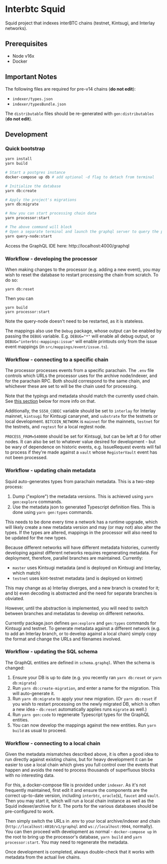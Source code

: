 # Interbtc Squid
Squid project that indexes interBTC chains (testnet, Kintsugi, and Interlay networks).

## Prerequisites

* Node v16x
* Docker

## Important Notes

The following files are required for pre-v14 chains (**do not edit**):
- `indexer/types.json`
- `indexer/typesBundle.json`

The `distributable` files should be re-generated with `gen:distributables` (**do not edit**).

## Development

### Quick bootstrap
```bash
yarn install
yarn build

# Start a postgres instance
docker-compose up db # add optional -d flag to detach from terminal

# Initialize the database
yarn db:create

# Apply the project's migrations
yarn db:migrate

# Now you can start processing chain data
yarn processor:start

# The above command will block
# Open a separate terminal and launch the graphql server to query the processed data
yarn query-node:start
```

Access the GraphQL IDE here: http://localhost:4000/graphql

### Workflow - developing the processor
When making changes to the processor (e.g. adding a new event), you may wish to reset the database to restart processing the chain from scratch. To do so:

```
yarn db:reset
```

Then you can

```
yarn build
yarn processor:start
```

Note the query-node doesn't need to be restarted, as it is stateless.

The mappings also use the `Debug` package, whose output can be enabled by passing the `DEBUG` variable. E.g. `DEBUG="*"` will enable all debug output, or `DEBUG="interbtc-mappings:issue"` will enable printouts only from the issue event mappings (in `src/mappings/event/issue.ts`).

### Workflow - connecting to a specific chain
The processor processes events from a specific parachain. The `.env` file controls which URLs the processor uses for the archive node/indexer, and for the parachain RPC. Both should correspond to the same chain, and whichever these are set to will be the chain used for processing.

Note that the typings and metadata should match the currently used chain. See [this section](#workflow---updating-chain-metadata) below for more info on that.

Additionally, the `SS58_CODEC` variable should be set to `interlay` for Interlay mainnet, `kintsugi` for Kintsugi canarynet, and `substrate` for the testnets or local development. `BITCOIN_NETWORK` is `mainnet` for the mainnets, `testnet` for the testnets, and `regtest` for a local regtest node.

`PROCESS_FROM=540000` should be set for Kintsugi, but can be left at 0 for other nodes. It can also be set to whatever value desired for development - but be wary of dependence on historic events, e.g. IssueRequest events will fail to process if they're made against a `vault` whose `RegisterVault` event has not been processed.

### Workflow - updating chain metadata
Squid auto-generates types from parachain metadata. This is a two-step process:
 1. Dump ("explore") the metadata versions. This is achieved using `yarn gen:explore` commands.
 2. Use the metadata json to generated Typescript definition files. This is done using `yarn gen:types` commands.

This needs to be done every time a network has a runtime upgrade, which will likely create a new metadata version and may (or may not) also alter the types. If the types are altered, mappings in the processor will also need to be updated for the new types.

Because different networks will have different metadata histories, currently developing against different networks requires regenerating metadata. For deployment, therefore, parallel branches are maintained. Currently:
 * `master` uses Kintsugi metadata (and is deployed on Kintsugi and Interlay, which match)
 * `testnet` uses kint-testnet metadata (and is deployed on kintnet)

This may change as a) Interlay diverges, and a new branch is created for it; and b) even decoding is abstracted and the need for separate branches is obviated.

However, until the abstraction is implemented, you will need to switch between branches and metadatas to develop on different networks.

Currently package.json defines `gen:explore` and `gen:types` commands for Kintsugi and testnet. To generate metadata against a different network (e.g. to add an Interlay branch, or to develop against a local chain) simply copy the format and change the URLs and filenames involved.

### Workflow - updating the SQL schema
The GraphQL entities are defined in `schema.graphql`. When the schema is changed:
 1. Ensure your DB is up to date (e.g. you recently ran `yarn db:reset` or `yarn db:migrate`)
 2. Run `yarn db:create-migration`, and enter a name for the migration. This will auto-generate it.
 3. Run `yarn db:migrate` to apply your new migration. (Or `yarn db:reset` if you wish to restart processing on the newly migrated DB, which is often a new idea - `db:reset` automatically applies runs `migrate` as well.)
 4. Run `yarn gen:code` to regenerate Typescript types for the GraphQL entities.
 5. You can now develop the mappings against the new entities. Run `yarn build` as usual to proceed.

### Workflow - connecting to a local chain
Given the metadata mismatches described above, it is often a good idea to run directly against existing chains, but for heavy development it can be easier to use a local chain which gives you full control over the events that happen and avoids the need to process thousands of superfluous blocks with no interesting data.

For this, a docker-compose file is provided under `indexer`. As it's not frequently maintained, first edit it and ensure the components are the correct up-to-date version, including `interbtc`, `oracle`(s), `faucet` and `vault`. Then you may start it, which will run a local chain instance as well as the Squid indexer/archive for it. The ports for the various databases should be pre-configured to work.

Then simply switch the URLs in .env to your local archive/indexer and chain (`http://localhost:4010/v1/graphql` and `ws://localhost:9944`, normally). You can then proceed with development as normal - `docker-compose up` in the root to bring up the processor's database, `yarn build` and `yarn processor:start`. You may need to regenerate the metadata.

Once development is completed, always double-check that it works with metadata from the actual live chains.
